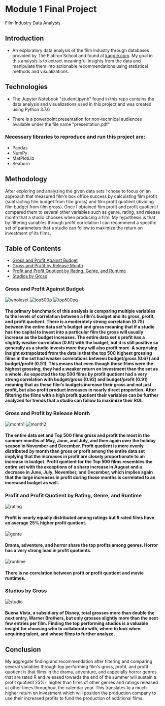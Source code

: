 # Module 1 Final Project

Film Industry Data Analysis

## Introduction

   * An exploratory data analysis of the film industry through databases provided by The Flatiron School and found at [kaggle.com](https://www.kaggle.com). My goal in this analysis is to extract meaningful insights from the data and manipulate them into actionable recommendations using statistical methods and visualizations.

## Technologies

* The Jupyter Notebook "student.ipynb" found in this repo contains the data analysis and visualizations used in this project and was created using Python 3.7.6

* There is a powerpoint presentation for non-technical audiences available under the file name "presentation.pdf"


### Necessary libraries to reproduce and run this project are:

 * Pandas
 * NumPy
 * MatPlotLib
 * Seaborn

## Methodology

After exploring and analyzing the given data sets I chose to focus on an approach that measured film's box office success by calculating film profit (subtracting film budget from film gross) and film profit quotient (dividing film budget from film gross). Once I obtained film profit and profit quotient I compared them to several other variables such as genre, rating, and release month that a studio chooses when producing a film. My hypothesis is that by filtering variables through profit correlation I can recommend a specific set of parameters that a studio can follow to maximize the return on investment of its films.

## Table of Contents

* [Gross and Profit Against Budget](#budget)
* [Gross and Profit by Release Month](#month)
* [Profit and Profit Quotient by Rating, Genre, and Runtime](#rgr)
* [Studios by Gross](#studio)

<a name="budget"></a>
### Gross and Profit Against Budget

![wholeset](https://raw.githubusercontent.com/joshblumer/dsc-mod-1-project-v2-1-online-ds-sp-000/master/Images/Whole%20Set.png)
![top500p](https://raw.githubusercontent.com/joshblumer/dsc-mod-1-project-v2-1-online-ds-sp-000/master/Images/Top500P.png)
![top500pq](https://raw.githubusercontent.com/joshblumer/dsc-mod-1-project-v2-1-online-ds-sp-000/master/Images/Top500PQ.png)

#### The primary benchmark of this analysis is comparing multiple variables to the levels of correlation between a film's budget and its gross, profit, and profit quotient. There is a moderately strong correlation (0.75) between the entire data set's budget and gross meaning that if a studio has the capital to invest into a particular film the gross will usually increase as the budget increases. The entire data set's profit has a slightly weaker correlation (0.61) with the budget, but it is still positive so generally as a studio invests more they will also profit more. A surprising insight extrapolated from the data is that the top 500 highest grossing films in the set had weaker correlations between budget/gross (0.67) and budget/profit (0.51). This means that even though these films were the highest grossing, they had a weaker return on investment than the set as a whole. As expected the top 500 films by profit quotient had a very strong correlation with budget/gross (0.92) and budget/profit (0.91) meaning that as these film's budgets increase their gross and not just profit, but also profit product increases in nearly direct proportion. After filtering the films with a high profit quotient their variables can be further analyzed for trends that a studio can follow to maximize their ROI.

<a name="month"></a>
### Gross and Profit by Release Month
![month1](https://raw.githubusercontent.com/joshblumer/dsc-mod-1-project-v2-1-online-ds-sp-000/master/Images/Month1.png)
![month2](https://raw.githubusercontent.com/joshblumer/dsc-mod-1-project-v2-1-online-ds-sp-000/master/Images/Month2.png)

#### The entire data set and Top 500 films gross and profit the most in the summer months of May, June, and July, and then again over the holiday season in November and December. Profit quotient is more evenly distributed by month than gross or profit among the entire data set implying that the increases in profit are closely proportionate to an increase in budget. Profit quotient for the Top 500 films resembles the entire set with the exceptions of a sharp increase in August and a decrease in June, July, November, and December, which implies again that the large increases in profit during those months is correlated to an increased budget as well.

<a name="rgr"></a>
### Profit and Profit Quotient by Rating, Genre, and Runtime 
![rating](https://raw.githubusercontent.com/joshblumer/dsc-mod-1-project-v2-1-online-ds-sp-000/master/Images/Rating.png)

#### Profit is nearly equally distributed among ratings but R rated films have an average 25% higher profit quotient.

![genre](https://github.com/joshblumer/dsc-mod-1-project-v2-1-online-ds-sp-000/blob/master/Images/Genre.png)

#### Drama, adventure, and horror share the top profits among genres. Horror has a very strong lead in profit quotients.

![runtime](https://raw.githubusercontent.com/joshblumer/dsc-mod-1-project-v2-1-online-ds-sp-000/master/Images/NewRuntime.png)

#### There is no correlation between profit or profit quotient and movie runtimes.

<a name="studio"></a>
### Studios by Gross
![studio](https://raw.githubusercontent.com/joshblumer/dsc-mod-1-project-v2-1-online-ds-sp-000/master/Images/Studio.png)

#### Buena Vista, a subsidiary of Disney, total grosses more than double the next entry, Warner Brothers, but only grosses slightly more than the next few entries per film. Finding the top performing studios is a valuable insight for choosing who to collaborate with, where to look when acquiring talent, and whose films to further analyze.

## Conclusion

My aggregate finding and recommendation after filtering and comparing several variables through top performing film's gross, profit, and profit quotient is that films in the drama, adventure, and  especially horror genres that are rated R and released towards the end of the summer will sustain a profit quotient 25%+ higher than films of other genres and ratings released at other times throughout the calendar year. This translates to a much higher return on investment which will position the production company to use their increased profits to fund the production of additional films. 



